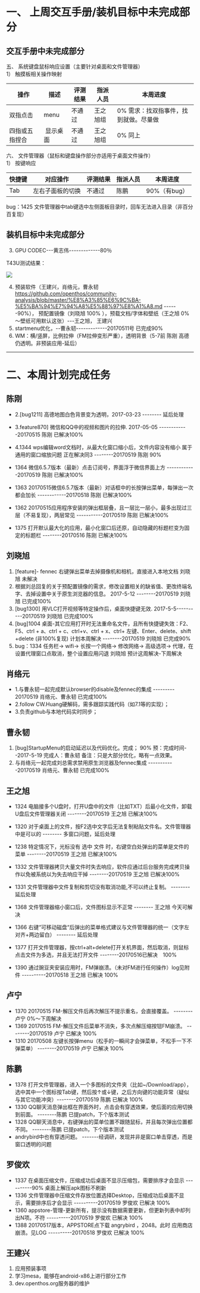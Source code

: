 # 一、 上周交互手册/装机目标中未完成部分
## 交互手册中未完成部分
五、 系统键盘鼠标响应设置（主要针对桌面和文件管理器）  
1） 触摸板相关操作映射  

操作|描述|评测结果|指派人员|本周进度
----|------|----|----|----
双指点击 |menu|不通过|王之旭组|0% 需求：找双指事件，找到就做。尽量做
四指或五指捏合| 显示桌面|不通过|王之旭组|0% 同上

六、 文件管理器（鼠标和键盘操作部分亦适用于桌面文件操作）  
1） 按键响应  

快捷键|对应操作|评测结果|指派人员|本周进度
----|------|----|----|----
Tab|左右子面板的切换|不通过 | 陈鹏|90%（有bug）

bug：1425 文件管理器中tab键选中左侧面板目录时，回车无法进入目录（非百分百复现） 

## 装机目标中未完成部分
3. GPU CODEC---黄志伟-------------80％

T43U测试结果：

![](https://github.com/openthos/community-analysis/blob/master/hwacceltest.png)
 
4. 预装软件（王建兴，肖络元，曹永韧 https://github.com/openthos/community-analysis/blob/master/%E8%A3%85%E6%9C%BA-%E5%BA%94%E7%94%A8%E5%88%97%E8%A1%A8.md ------90%）， 预配置镜像（刘晓旭 100% ），预载文档/字体和壁纸（王之旭 0%～壁纸可用默认这张）---王之旭， 王建兴
5.  startmenu优化，--曹永韧-------------20170511号 已完成90%
6. WM：横/竖屏，比例拉伸（FM拉伸变形严重），透明背景（5-7前 陈刚 高德仍透明。非预装应用-延后）

--------------------------------------------------------------------------------------------------------

# 二、本周计划完成任务
## 陈刚
  - 2.[bug1211] 高德地图白色背景变为透明，2017-03-23 --------  延后处理
  - 3.feature870] 微信和QQ中的视频和图片的拉伸. 2017-05-05  ------------20170515 陈刚   已解决100%   
  - 4.1344 wps编辑word文档时，从最大化窗口缩小后，文件内容没有缩小  属于通用的窗口缩放问题 正在解决同3  --------20170519 陈刚 90%   
  
- 1364     微信6.5.7版本（最新）点击订阅号，界面浮于微信界面上方  ------------20170519 陈刚  已解决100%        
- 1363     20170515微信6.5.7版本（最新）对话框中的长按弹出菜单，每弹出一次都会加长 ------------20170518 陈刚 已解决100%        
- 1362     20170515应用程序安装的弹出框层叠，且一层比一层小，最多出现过三层（不易复现），两层常见  -----------20170519   陈刚  已解决100%    
- 1375     打开默认最大化的应用，最小化窗口后还原，自动隐藏的标题栏变为固定的标题栏 --------20170516 陈刚   已解决100%     

## 刘晓旭
1. [feature]- fennec 右键弹出菜单去掉摄像机和相机，直接进入本地文档   刘晓旭 未解决
 1. 根据刘总回复的关于预配置镜像的需求，修改设置相关的缺省值、更改终端名字、去掉设置中关于原生浏览器的信息。 2017-5-12 --------20170519 刘晓旭 已完成100% 
 3. [bug1300] 用VLC打开视频等特定操作后，桌面快捷键无效. 2017-5-5----------20170519 刘晓旭 已完成100%
 4. [bug]1004 桌面-其它应用打开时无法重命名文件，且所有快捷键失效：F2、F5、ctrl + a、ctrl + c、ctrl+v、ctrl + x、ctrl+ 左键、Enter、delete、shift +delete (非100%复现)     计划本周解决 --------20170519 刘晓旭 已完成90%
 6. bug：1334  任务栏-> wifi-> 长按一个网络-> 修改网络-> 高级选项-> 代理，在设置代理窗口点取消，整个设置应用闪退   刘晓旭 预计这周解决-下周解决


## 肖络元
  - 1.与曹永韧一起完成默认browser的disable及fennec的集成 --------- 20170519 肖络元、曹永韧 已完成100%
  - 2.follow CW.Huang硬解码，需多跟踪实践代码（如7.1等的实现）；
  - 3.负责github与本地代码实时同步；


## 曹永韧
1. [bug]StartupMenu的启动延迟以及代码优化。完成； 90%  预：完成时间--2017-5-19  完成人：曹永韧 备注：只是大部分优化，略有一点效果。
2. 与肖络元一起完成刘总需求禁用原生浏览器及fennec集成 -----------20170519 肖络元、曹永韧 已完成100%
  
## 王之旭
  - 1324  电脑接多个U盘时，打开U盘中的文件（比如TXT）后最小化文件，卸载U盘后文件管理器关闭 --------20170519 王之旭 已解决100%
  - 1320  对于桌面上的文件，按F2选中文字后无法复制粘贴文件名。文件管理器中是可以的  --------  多窗口问题，延后处理
  - 1238 特定情况下，光标没有 选中 文件 时，右键空白处弹出的菜单是文件的菜单 --------20170519 王之旭 已解决100%
  - 1332  文件管理器拷贝大量文件时失去响应，软件应通过后台服务完成拷贝操作以免被系统以为失去响应干掉 --------20170519 王之旭 已解决100%
  - 1331  文件管理器中文件复制和剪切没有取消功能,不可以终止复制。 --------  延后处理

- 1368     文件管理器缩小窗口后，文件图标显示不正常 -------- 王之旭 今天可解决         
- 1366     右键“可移动磁盘“后弹出的菜单格式建议与文件管理器的统一（文字左对齐+两边留白） --------  延后处理

- 1377      打开文件管理器，按ctrl+alt+delete打开关机界面，然后取消，则鼠标点击文件为多选，并且无法打开文件  --------20170516已解决　100%

- 1390      通过豌豆夹安装应用时，FM弹崩溃。（未对FM进行任何操作）log见附件 ----------20170518    王之旭  已解决  100%      


## 卢宁
- 1370     20170515 FM-解压文件后再次解压不提示重名，会直接覆盖。 --------卢宁 0%～下周解决
- 1369     20170515 FM-解压文件后菜单不消失，多次点解压缩按钮FM崩溃。 --------20170519 卢宁 已解决 100%
- 1310     20170508 左键长按弹menu（松手的一瞬间才会弹菜单，不松手一下不弹菜单） --------20170519 卢宁 已解决 100%


## 陈鹏
  - 1378      打开文件管理器，进入一个多图标的文件夹（比如~/Download/app），选中其中一个图标按Tab键，然后按↑或↓键，之后方向键的功能异常（疑似与其它功能冲突）--------20170519 陈鹏 已解决 100%
  - 1330  QQ聊天消息弹出框在界面外时，点击会有穿透效果，使后面的应用切换到前面。 --------陈鹏 已提patch，下个版本测试
  - 1328  QQ聊天消息中，右键弹出的菜单位置不跟随鼠标，并且每次弹出位置都不同。 --------陈鹏 已提patch，下个版本测试
  - andrybird中也有穿透问题。 -------经调研，发现并非是窗口单击穿透，而是窗口透明的问题
## 罗俊欢
  - 1337  在桌面压缩文件，压缩成功后桌面不显示压缩包，需要排序才会显示 ----------90% 桌面上解压apk图标不刷新
  - 1336  文件管理器中压缩文件存放位置选择Desktop，压缩成功后桌面不显示，需要排序后才会显示 ----------20170519 罗俊欢 已解决 100%
  - 1360     appstore-管理-更新所有，提示没有数据需要更新，但更新列表中却列出N项。不符 ----------20170519 罗俊欢 已解决 100%
  - 1388      20170517版本，APPSTORE点下载 angrybird ，2048。此时 应用商店崩溃。见LOG ----------20170518  罗俊欢   已解决  100%     

## 王建兴
1. 应用预装事项
3. 学习mesa，能够在android-x86上进行部分工作
4. dev.openthos.org服务器的维护




  

